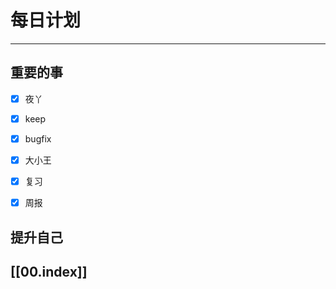 
# 每日计划
---
## 重要的事

- [x]    夜丫
- [x]   keep
- [x]  bugfix
- [x] 大小王
- [x] 复习
- [x] 周报



## 提升自己

  



## [[00.index]]











